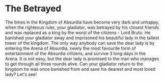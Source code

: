 # The Betrayed
The times in the Kingdom of Absurdia have become very dark and unhappy, when the righteous ruler, your gladiator, was betrayed by his closest friends
and was replaced as a king by the worst of the citizens - Lord Bruto. He banished your gladiator away and imprisoned his beautiful
lady in the tallest tower of the kingdom. The only way anybody can save the dear lady is by entering the Arena of Absurdia, newly the 
most favourite form of entertainment of the Absurdia citizens, and survive 3 long days in the Arena. It is not easy, but the dear lady
is promised to the man who manages to get through all three rounds alive. Can your gladiator return to the kingdom he was once banished 
from and save his dearest and most loved lady? Let's see!
